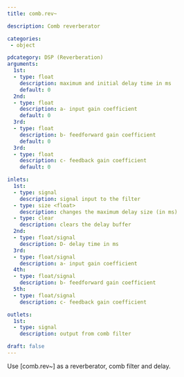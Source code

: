 ```yaml
---
title: comb.rev~

description: Comb reverberator

categories:
 - object

pdcategory: DSP (Reverberation)
arguments:
  1st:
  - type: float
    description: maximum and initial delay time in ms
    default: 0
  2nd:
  - type: float
    description: a- input gain coefficient
    default: 0
  3rd:
  - type: float
    description: b- feedforward gain coefficient
    default: 0
  3rd:
  - type: float
    description: c- feedback gain coefficient
    default: 0

inlets:
  1st:
  - type: signal
    description: signal input to the filter
  - type: size <float>
    description: changes the maximum delay size (in ms)
  - type: clear
    description: clears the delay buffer
  2nd:
  - type: float/signal
    description: D- delay time in ms
  3rd:
  - type: float/signal
    description: a- input gain coefficient
  4th:
  - type: float/signal
    description: b- feedforward gain coefficient
  5th:
  - type: float/signal
    description: c- feedback gain coefficient

outlets:
  1st:
  - type: signal
    description: output from comb filter

draft: false
---
```


Use [comb.rev~] as a reverberator, comb filter and delay.